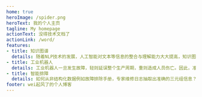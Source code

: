 ```yaml
---
home: true
heroImage: /spider.png
heroText: 我的个人主页
tagline: My homepage
actionText: 没得技术文档了
actionLink: /word/
features:
- title: 知识图谱
  details: 随着NLP技术的发展，人工智能对文本等信息的整合与理解能力大大提高，知识图谱的提出，更是将人工智能从感知层面提高到了认知、推理与决策层面。因此引入知识图谱技术，辅助维修人员和机器人操作员决策排障
- title: 工业机器人
  details: 工业机器人一旦发生故障，轻则延误整个生产周期，重则造成人员伤亡。因此，准确地对工业机器人故障进行有效排除，保证工业机器人处于最佳状态至关重要。
- title: 智能排障
  details: 如何从非结构化数据例如故障排除手册，专家维修日志抽取出准确的三元组信息？随便写的随便写的随便写的随便写的
footer: wei起风了的个人博客
---
```


